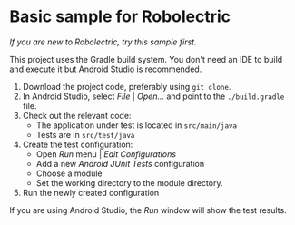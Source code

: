 # Basic sample for Robolectric

*If you are new to Robolectric, try this sample first.*

This project uses the Gradle build system. You don't need an IDE to build and execute it but Android Studio is recommended.

1. Download the project code, preferably using `git clone`.
1. In Android Studio, select *File* | *Open...* and point to the `./build.gradle` file.
1. Check out the relevant code:
    * The application under test is located in `src/main/java`
    * Tests are in `src/test/java`
1. Create the test configuration:
    * Open *Run* menu | *Edit Configurations*
    * Add a new *Android JUnit Tests* configuration
    * Choose a module
    * Set the working directory to the module directory.
1. Run the newly created configuration

If you are using Android Studio, the *Run* window will show the test results.

